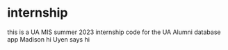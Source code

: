 # internship
this is a UA MIS summer 2023 internship code for the UA Alumni database app
Madison hi
Uyen says hi